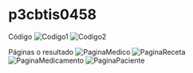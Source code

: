 # p3cbtis0458
Código
![Codigo1](https://github.com/user-attachments/assets/386462f4-dc69-4cfb-8763-b5195fa7ce2b)
![Codigo2](https://github.com/user-attachments/assets/ee99b4e4-52f3-4bd7-9ae2-a3ca3346f9f5)




Páginas o resultado
![PaginaMedico](https://github.com/user-attachments/assets/e0db8d57-9ee4-4623-a332-4b3a058b105a)
![PaginaReceta](https://github.com/user-attachments/assets/b44698e4-0f1d-4ddb-af80-d9e5dede43e1)
![PaginaMedicamento](https://github.com/user-attachments/assets/53e6fc0f-1e6c-4201-a869-12bde09b4c27)
![PaginaPaciente](https://github.com/user-attachments/assets/3428a9b6-c448-43e3-bfca-ad9389e0b16c)
